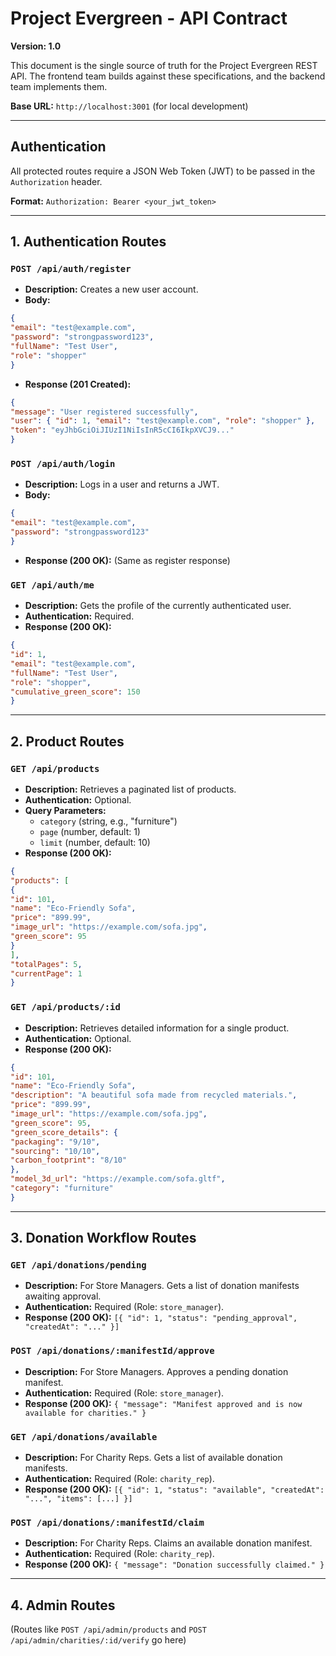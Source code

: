 # Project Evergreen - API Contract

**Version: 1.0**

This document is the single source of truth for the Project Evergreen REST API. The frontend team builds against these specifications, and the backend team implements them.

**Base URL:** `http://localhost:3001` (for local development)

---

## Authentication

All protected routes require a JSON Web Token (JWT) to be passed in the `Authorization` header.

**Format:** `Authorization: Bearer <your_jwt_token>`

---

## 1. Authentication Routes

### `POST /api/auth/register`
*   **Description:** Creates a new user account.
*   **Body:**
```json
{
"email": "test@example.com",
"password": "strongpassword123",
"fullName": "Test User",
"role": "shopper"
}
```
*   **Response (201 Created):**
```json
{
"message": "User registered successfully",
"user": { "id": 1, "email": "test@example.com", "role": "shopper" },
"token": "eyJhbGciOiJIUzI1NiIsInR5cCI6IkpXVCJ9..."
}
```

### `POST /api/auth/login`
*   **Description:** Logs in a user and returns a JWT.
*   **Body:**
```json
{
"email": "test@example.com",
"password": "strongpassword123"
}
```
*   **Response (200 OK):** (Same as register response)

### `GET /api/auth/me`
*   **Description:** Gets the profile of the currently authenticated user.
*   **Authentication:** Required.
*   **Response (200 OK):**
```json
{
"id": 1,
"email": "test@example.com",
"fullName": "Test User",
"role": "shopper",
"cumulative_green_score": 150
}
```

---

## 2. Product Routes

### `GET /api/products`
*   **Description:** Retrieves a paginated list of products.
*   **Authentication:** Optional.
*   **Query Parameters:**
    *   `category` (string, e.g., "furniture")
    *   `page` (number, default: 1)
    *   `limit` (number, default: 10)
*   **Response (200 OK):**
```json
{
"products": [
{
"id": 101,
"name": "Eco-Friendly Sofa",
"price": "899.99",
"image_url": "https://example.com/sofa.jpg",
"green_score": 95
}
],
"totalPages": 5,
"currentPage": 1
}
```

### `GET /api/products/:id`
*   **Description:** Retrieves detailed information for a single product.
*   **Authentication:** Optional.
*   **Response (200 OK):**
```json
{
"id": 101,
"name": "Eco-Friendly Sofa",
"description": "A beautiful sofa made from recycled materials.",
"price": "899.99",
"image_url": "https://example.com/sofa.jpg",
"green_score": 95,
"green_score_details": {
"packaging": "9/10",
"sourcing": "10/10",
"carbon_footprint": "8/10"
},
"model_3d_url": "https://example.com/sofa.gltf",
"category": "furniture"
}
```

---

## 3. Donation Workflow Routes

### `GET /api/donations/pending`
*   **Description:** For Store Managers. Gets a list of donation manifests awaiting approval.
*   **Authentication:** Required (Role: `store_manager`).
*   **Response (200 OK):** `[{ "id": 1, "status": "pending_approval", "createdAt": "..." }]`

### `POST /api/donations/:manifestId/approve`
*   **Description:** For Store Managers. Approves a pending donation manifest.
*   **Authentication:** Required (Role: `store_manager`).
*   **Response (200 OK):** `{ "message": "Manifest approved and is now available for charities." }`

### `GET /api/donations/available`
*   **Description:** For Charity Reps. Gets a list of available donation manifests.
*   **Authentication:** Required (Role: `charity_rep`).
*   **Response (200 OK):** `[{ "id": 1, "status": "available", "createdAt": "...", "items": [...] }]`

### `POST /api/donations/:manifestId/claim`
*   **Description:** For Charity Reps. Claims an available donation manifest.
*   **Authentication:** Required (Role: `charity_rep`).
*   **Response (200 OK):** `{ "message": "Donation successfully claimed." }`

---

## 4. Admin Routes

(Routes like `POST /api/admin/products` and `POST /api/admin/charities/:id/verify` go here)
